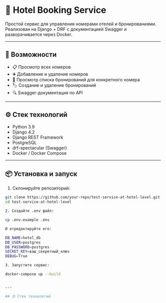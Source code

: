 # 🏨 Hotel Booking Service

Простой сервис для управления номерами отелей и бронированиями.  
Реализован на Django + DRF с документацией Swagger и разворачивается через Docker.

---

## 🚀 Возможности

- 📋 Просмотр всех номеров  
- ➕ Добавление и удаление номеров  
- 🧾 Просмотр списка бронирований для конкретного номера  
- 🏷️ Создание и удаление бронирований  
- 🔍 Swagger-документация по API  

---

## ⚙️ Стек технологий

- Python 3.9  
- Django 4.2  
- Django REST Framework  
- PostgreSQL  
- drf-spectacular (Swagger)  
- Docker / Docker Compose  

---

## 📦 Установка и запуск

1. Склонируйте репозиторий:
```bash
git clone https://github.com/your-repo/test-service-at-hotel-level.git
cd test-service-at-hotel-level

2. Создайте .env файл:

cp .env.example .env

И отредактируйте его:

DB_NAME=hotel_db
DB_USER=postgres
DB_PASSWORD=postgres
SECRET_KEY=ваш_секретный_ключ
DEBUG=True

3. Запустите сервис:

docker-compose up --build


---

## ⚙️ Стек технологий
